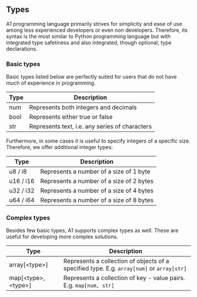 ## Types

A1 programming language primarily strives for simplicity and ease of use among less experienced developers or even non developers. Therefore, its syntax is the most similar to Python programming language but with integrated type safetiness and also integrated, though optional, type declarations.

### Basic types

Basic types listed below are perfectly suited for users that do not have much of experience in programming.

| Type | Description |
| - | - |
| num | Represents both integers and decimals |
| bool | Represents either true or false |
| str | Represents text, i.e. any series of characters |

Furthermore, in some cases it is useful to specify integers of a specific size. Therefore, we offer additional integer types:

| Type | Description |
| - | - |
| u8 / i8 | Represents a number of a size of 1 byte |
| u16 / i16 | Represents a number of a size of 2 bytes |
| u32 / i32 | Represents a number of a size of 4 bytes |
| u64 / i64 | Represents a number of a size of 8 bytes |

### Complex types

Besides few basic types, A1 supports complex types as well. These are useful for developing more complex solutions.

| Type | Description |
| - | - |
| array[\<type>] | Represents a collection of objects of a specified type. E.g. `array[num]` or `array[str]` |
| map[\<type>, \<type>] | Represents a collection of key - value pairs. E.g. `map[num, str]` |